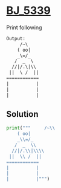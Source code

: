 # [BJ_5339](https://acmicpc.net/problem/5339)

Print following

```txt
Output:
     /~\
    ( oo|
    _\=/_
   /  _  \
  //|/.\|\\
 ||  \ /  ||
============
|          |
|          |
|          |
```

## Solution

```py
print("""     /~\\
    ( oo|
    _\\=/_
   /  _  \\
  //|/.\\|\\\\
 ||  \\ /  ||
============
|          |
|          |
|          |""")
```
